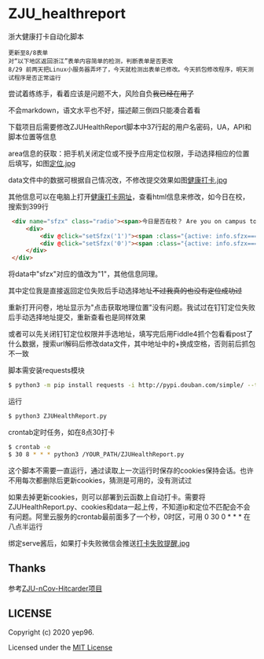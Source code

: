 # ZJU_healthreport
浙大健康打卡自动化脚本

```
更新至8/8表单
对“以下地区返回浙江”表单内容简单的检测，判断表单是否更改
8/29 前两天把Linux小服务器弄坏了，今天就检测出表单已修改。今天抓包修改程序，明天测试程序是否正常运行
```

尝试着练练手，看着应该是问题不大，风险自负<del>我已经在用了</del>

不会markdown，语文水平也不好，描述颠三倒四只能凑合着看

下载项目后需要修改ZJUHealthReport脚本中37行起的用户名密码，UA，API和脚本位置等信息

area信息的获取：把手机关闭定位或不授予应用定位权限，手动选择相应的位置后填写，如图<a href="https://github.com/yep96/ZJU_healthreport/raw/master/定位.jpg">定位.jpg</a>

data文件中的数据可根据自己情况改，不修改提交效果如图<a href="https://github.com/yep96/ZJU_healthreport/raw/master/健康打卡.jpg">健康打卡.jpg</a>

其他信息可以在电脑上打开<a href="https://healthreport.zju.edu.cn/ncov/wap/default/index">健康打卡网址</a>，查看html信息来修改，如今日在校，搜索到399行
   ```html
    <div name="sfzx" class="radio"><span>今日是否在校？ Are you on campus today?<i class="icon iconfont icon-shuoming"></i><em></em></span>
        <div>
            <div @click="setSfzx('1')"><span :class="{active: info.sfzx==='1'}"><i></i></span> <span>是 Yes</span></div>
            <div @click="setSfzx('0')"><span :class="{active: info.sfzx==='0'}"><i></i></span> <span>否 No</span></div>
        </div>
    </div>

   ```
将data中"sfzx"对应的值改为"1"，其他信息同理。

其中定位我是直接返回定位失败后手动选择地址<del>不过我真的也没有定位成功过</del>

重新打开问卷，地址显示为"点击获取地理位置"没有问题。我试过在钉钉定位失败后手动选择地址提交，重新查看也是同样效果

或者可以先关闭钉钉定位权限并手选地址，填写完后用Fiddle4抓个包看看post了什么数据，搜索url解码后修改data文件，其中地址中的+换成空格，否则前后抓包不一致

脚本需安装requests模块
   ```bash
   $ python3 -m pip install requests -i http://pypi.douban.com/simple/ --trusted-host pypi.douban.com
   ```

运行
   ```bash
   $ python3 ZJUHealthReport.py
   ```

crontab定时任务，如在8点30打卡
   ```bash
   $ crontab -e
   $ 30 8 * * * python3 /YOUR_PATH/ZJUHealthReport.py
   ```

这个脚本不需要一直运行，通过读取上一次运行时保存的cookies保持会话。也许不用每次都删除后更新cookies，猜测是可用的，没有测试过

如果去掉更新cookies，则可以部署到云函数上自动打卡。需要将ZJUHealthReport.py、cookies和data一起上传，不知道ip和定位不匹配会不会有问题。阿里云服务的crontab最前面多了一个秒，0时区，可用 0 30 0 * * * 在八点半运行

绑定serve酱后，如果打卡失败微信会推送<a href="https://github.com/yep96/ZJU_healthreport/raw/master/打卡失败提醒.jpg">打卡失败提醒.jpg</a>

## Thanks
参考<a href="https://github.com/Tishacy/ZJU-nCov-Hitcarder">ZJU-nCov-Hitcarder项目</a>

## LICENSE

Copyright (c) 2020 yep96.

Licensed under the [MIT License](https://github.com/yep96/ZJU_healthreport/blob/master/LICENSE)


